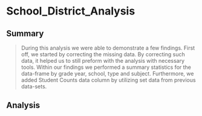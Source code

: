 # School_District_Analysis
## Summary

> During this analysis we were able to demonstrate a few findings. First off, we started by correcting the missing data. By correcting such data, it helped us to still preform with the analysis with necessary tools. Within our findings we performed a summary statistics for the data-frame by grade year, school, type and subject. Furthermore, we added Student Counts data column by utilizing set data from previous data-sets.

## Analysis

>
